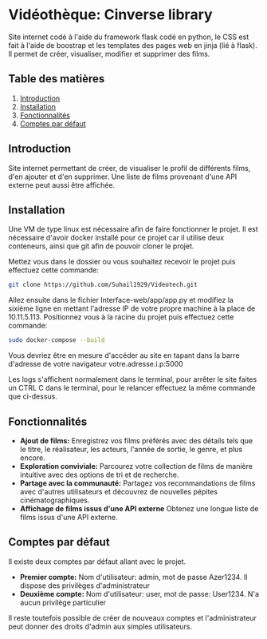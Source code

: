 # Vidéothèque: Cinverse library

Site internet codé à l'aide du framework flask codé en python, le CSS est fait à l'aide de boostrap et les templates des pages web en jinja (lié à flask).
Il permet de créer, visualiser, modifier et supprimer des films.

## Table des matières

1. [Introduction](#introduction)
2. [Installation](#installation)
3. [Fonctionnalités](#fonctionnalités)
4. [Comptes par défaut](#comptes-par-défaut)

## Introduction

Site internet permettant de créer, de visualiser le profil de différents films, d'en ajouter et d'en supprimer. Une liste de films provenant d'une API externe peut aussi être affichée.

## Installation

Une VM de type linux est nécessaire afin de faire fonctionner le projet.
Il est nécessaire d'avoir docker installé pour ce projet car il utilise deux conteneurs, ainsi que git afin de pouvoir cloner le projet.

Mettez vous dans le dossier ou vous souhaitez recevoir le projet puis effectuez cette commande:
```bash
git clone https://github.com/Suhail1929/Videotech.git
```
Allez ensuite dans le fichier Interface-web/app/app.py et modifiez la sixième ligne en mettant l'adresse IP de votre propre machine à la place de 10.11.5.113.
Positionnez vous à la racine du projet puis effectuez cette commande:
```bash
sudo docker-compose --build
```
Vous devriez être en mesure d'accéder au site en tapant dans la barre d'adresse de votre navigateur votre.adresse.i.p:5000

Les logs s'affichent normalement dans le terminal, pour arrêter le site faites un CTRL C dans le terminal, pour le relancer effectuez la même commande que ci-dessus.

## Fonctionnalités

- **Ajout de films:** Enregistrez vos films préférés avec des détails tels que le titre, le réalisateur, les acteurs, l'année de sortie, le genre, et plus encore.
- **Exploration conviviale:** Parcourez votre collection de films de manière intuitive avec des options de tri et de recherche.
- **Partage avec la communauté:** Partagez vos recommandations de films avec d'autres utilisateurs et découvrez de nouvelles pépites cinématographiques.
- **Affichage de films issus d'une API externe** Obtenez une longue liste de films issus d'une API externe.

## Comptes par défaut

Il existe deux comptes par défaut allant avec le projet.
- **Premier compte:** Nom d'utilisateur: admin, mot de passe Azer1234. Il dispose des privilèges d'administrateur
- **Deuxième compte:** Nom d'utilisateur: user, mot de passe: User1234. N'a aucun privilège particulier

Il reste toutefois possible de créer de nouveaux comptes et l'administrateur peut donner des droits d'admin aux simples utilisateurs.



